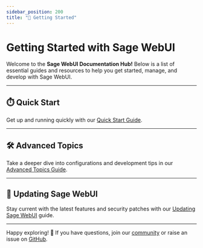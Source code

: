```yaml
---
sidebar_position: 200
title: "🚀 Getting Started"
---
```


# Getting Started with Sage WebUI

Welcome to the **Sage WebUI Documentation Hub!** Below is a list of essential guides and resources to help you get started, manage, and develop with Sage WebUI.

---

## ⏱️ Quick Start  

Get up and running quickly with our [Quick Start Guide](/getting-started/quick-start).

---

## 🛠️ Advanced Topics  

Take a deeper dive into configurations and development tips in our [Advanced Topics Guide](/getting-started/advanced-topics).

---

## 🔄 Updating Sage WebUI

Stay current with the latest features and security patches with our [Updating Sage WebUI](./updating) guide.

---

Happy exploring! 🎉 If you have questions, join our [community](https://discord.gg/5rJgQTnV4s) or raise an issue on [GitHub](https://github.com/Startr/AI-WEB-openwebui).
